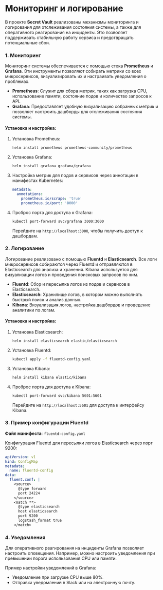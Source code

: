 # Мониторинг и логирование

В проекте **Secret Vault** реализованы механизмы мониторинга и логирования для отслеживания состояния системы, а также для оперативного реагирования на инциденты. Это позволяет поддерживать стабильную работу сервиса и предотвращать потенциальные сбои.

### 1. Мониторинг

Мониторинг системы обеспечивается с помощью стека **Prometheus** и **Grafana**. Эти инструменты позволяют собирать метрики со всех микросервисов, визуализировать их и настраивать уведомления о проблемах.

- **Prometheus**: Служит для сбора метрик, таких как загрузка CPU, использование памяти, состояние подов и количество запросов к API.
- **Grafana**: Предоставляет удобную визуализацию собранных метрик и позволяет настроить дашборды для отслеживания состояния системы.

#### Установка и настройка:

1. Установка Prometheus:
   ```bash
   helm install prometheus prometheus-community/prometheus
   ```

2. Установка Grafana:
   ```bash
   helm install grafana grafana/grafana
   ```

3. Настройка метрик для подов и сервисов через аннотации в манифестах Kubernetes:
   ```yaml
   metadata:
     annotations:
       prometheus.io/scrape: 'true'
       prometheus.io/port: '8000'
   ```

4. Проброс порта для доступа к Grafana:
   ```bash
   kubectl port-forward svc/grafana 3000:3000
   ```
   Перейдите на `http://localhost:3000`, чтобы получить доступ к дашбордам.

### 2. Логирование

Логирование реализовано с помощью **Fluentd** и **Elasticsearch**. Все логи микросервисов собираются через Fluentd и отправляются в Elasticsearch для анализа и хранения. Kibana используется для визуализации логов и проведения поисковых запросов по ним.

- **Fluentd**: Сбор и пересылка логов из подов и сервисов в Elasticsearch.
- **Elasticsearch**: Хранилище логов, в котором можно выполнять быстрый поиск и анализ данных.
- **Kibana**: Визуализация логов, настройка дашбордов и проведение аналитики по логам.

#### Установка и настройка:

1. Установка Elasticsearch:
   ```bash
   helm install elasticsearch elastic/elasticsearch
   ```

2. Установка Fluentd:
   ```bash
   kubectl apply -f fluentd-config.yaml
   ```

3. Установка Kibana:
   ```bash
   helm install kibana elastic/kibana
   ```

4. Проброс порта для доступа к Kibana:
   ```bash
   kubectl port-forward svc/kibana 5601:5601
   ```
   Перейдите на `http://localhost:5601` для доступа к интерфейсу Kibana.

### 3. Пример конфигурации Fluentd

**Файл манифеста**: `fluentd-config.yaml`

Конфигурация Fluentd для пересылки логов в Elasticsearch через порт 9200:

```yaml
apiVersion: v1
kind: ConfigMap
metadata:
  name: fluentd-config
data:
  fluent.conf: |
    <source>
      @type forward
      port 24224
    </source>
    <match **>
      @type elasticsearch
      host elasticsearch
      port 9200
      logstash_format true
    </match>
```

### 4. Уведомления

Для оперативного реагирования на инциденты Grafana позволяет настроить оповещения. Например, можно настроить уведомления при превышении порога использования CPU или памяти.

Пример настройки уведомлений в Grafana:
- Уведомление при загрузке CPU выше 80%.
- Отправка уведомлений в Slack или на электронную почту.
